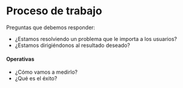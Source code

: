 # Proceso de trabajo

Preguntas que debemos responder:

* ¿Estamos resolviendo un problema que le importa a los usuarios?
* ¿Estamos dirigiéndonos al resultado deseado?

#### Operativas

* ¿Cómo vamos a medirlo?
* ¿Qué es el éxito?
